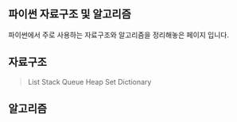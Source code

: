 ﻿파이썬 자료구조 및 알고리즘
---
파이썬에서 주로 사용하는 자료구조와 알고리즘을 정리해놓은 페이지 입니다.

## 자료구조
> List
> Stack
> Queue
> Heap
> Set
> Dictionary

## 알고리즘
>